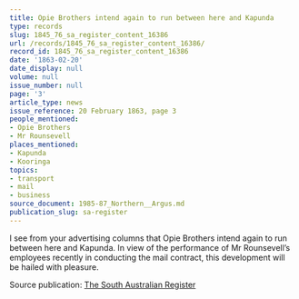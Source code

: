 ```yaml
---
title: Opie Brothers intend again to run between here and Kapunda
type: records
slug: 1845_76_sa_register_content_16386
url: /records/1845_76_sa_register_content_16386/
record_id: 1845_76_sa_register_content_16386
date: '1863-02-20'
date_display: null
volume: null
issue_number: null
page: '3'
article_type: news
issue_reference: 20 February 1863, page 3
people_mentioned:
- Opie Brothers
- Mr Rounsevell
places_mentioned:
- Kapunda
- Kooringa
topics:
- transport
- mail
- business
source_document: 1985-87_Northern__Argus.md
publication_slug: sa-register
---
```


I see from your advertising columns that Opie Brothers intend again to run between here and Kapunda. In view of the performance of Mr Rounsevell’s employees recently in conducting the mail contract, this development will be hailed with pleasure.

Source publication: [The South Australian Register](/publications/sa-register/)
